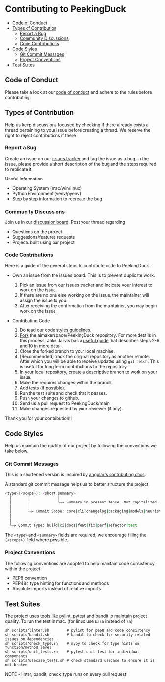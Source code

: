 # Contributing to PeekingDuck

- [Code of Conduct](#code-of-conduct)
- [Types of Contribution](#types-of-contribution)
  - [Report a Bug](#report-a-bug)
  - [Community Discussions](#community-discussions)
  - [Code Contributions](#code-contributions)
- [Code Styles](#code-styles)
  - [Git Commit Messages](#git-commit-messages)
  - [Project Conventions](#project-conventions)
- [Test Suites](#test-suites)

## Code of Conduct

Please take a look at our [code of conduct](CODE_OF_CONDUCT.md) and adhere to the rules before contributing.

## Types of Contribution

Help us keep discussions focused by checking if there already exists a thread pertaining to your issue before creating a thread. We reserve the right to reject contributions if there 

### Report a Bug

Create an issue on our [issues tracker](https://github.com/aimakerspace/PeekingDuck/issues) and tag the issue as a bug. In the issue, please provide a short description of the bug and the steps required to replicate it.

Useful Information 
- Operating System   (mac/win/linux)
- Python Environment (venv/pyenv)
- Step by step information to recreate the bug.

### Community Discussions

Join us in our [discussion board](https://github.com/aimakerspace/PeekingDuck/discussions). Post your thread regarding

- Questions on the project
- Suggestions/features requests
- Projects built using our project

### Code Contributions

Here is a guide of the general steps to contribute code to PeekingDuck.

- Own an issue from the issues board. This is to prevent duplicate work.

  1. Pick an issue from our [issues tracker](https://github.com/aimakerspace/PeekingDuck/issues) and indicate your interest to work on the issue.
  2. If there are no one else working on the issue, the maintainer will assign the issue to you.
  3. After receiving the confirmation from the maintainer, you may begin work on the issue.

- Contributing Code 
  1. Do read our [code styles guidelines](#code-styles).
  2. [Fork](https://docs.github.com/en/github/getting-started-with-github/quickstart/fork-a-repo) the aimakerspace/PeekingDuck repository. For more details in this process, Jake Jarvis has a [useful guide](https://jarv.is/notes/how-to-pull-request-fork-github/) that describes steps 2-6 and 10 in more detail.
  3. Clone the forked branch to your local machine.
  4. \[Recommended\] track the original repository as another remote. After which you will be able to receive updates using `git fetch`. This is useful for long term contributions to the repository.
  5. In your local repository, create a descriptive branch to work on your issue.
  6. Make the required changes within the branch.
  7. Add tests (if possible).
  8. Run the [test suite](#test-suites) and check that it passes.
  9. Push your changes to github.
  10. Send us a pull request to PeekingDuck/main.
  11. Make changes requested by your reviewer (if any).

Thank you for your contribution!!

## Code Styles

Help us maintain the quality of our project by following the conventions we take below.

### Git Commit Messages

This is a shortened version is inspired by [angular's contributing docs](https://github.com/angular/angular/blob/master/CONTRIBUTING.md#commit-message-header).

A standard git commit message helps us to better structure the project. 

```bash
<type>(<scope>): <short summary>
  │       │             │
  │       │             └─⫸ Summary in present tense. Not capitalized. No period at the end.
  │       │
  │       └─⫸ Commit Scope: core|cli|changelog|packaging|models|heuristics|cicd-infra|docs-infra|community
  │
  │
  └─⫸ Commit Type: build|ci|docs|feat|fix|perf|refactor|test
```

The `<type>` and `<summary>` fields are required, we encourage filling the `(<scope>)` field where possible.

### Project Conventions

The following conventions are adopted to help maintain code consistency within the project.

- PEP8 convention
- PEP484 type hinting for functions and methods
- Absolute imports instead of relative imports 

## Test Suites

The project uses tools like pylint, pytest and bandit to maintain project quality. To run the test in mac. (for linux use `bash` instead of `sh`)

```shell
sh scripts/linter.sh        # pylint for pep8 and code consistency
sh scripts/bandit.sh        # bandit to check for security related issues on dependencies
sh scripts/check_type.sh    # mypy to check for type hints on function/method level
sh scripts/unit_tests.sh    # pytest unit test for individual components
sh scripts/usecase_tests.sh # check standard usecase to ensure it is not broken
```

NOTE - linter, bandit, check_type runs on every pull request

